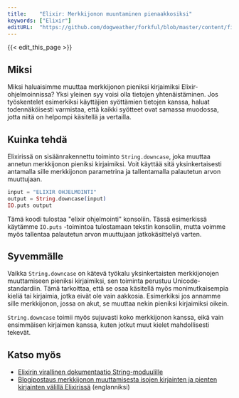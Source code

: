 ```yaml
---
title:    "Elixir: Merkkijonon muuntaminen pienaakkosiksi"
keywords: ["Elixir"]
editURL:  "https://github.com/dogweather/forkful/blob/master/content/fi/elixir/converting-a-string-to-lower-case.md"
---
```


{{< edit_this_page >}}

## Miksi

Miksi haluaisimme muuttaa merkkijonon pieniksi kirjaimiksi Elixir-ohjelmoinnissa? Yksi yleinen syy voisi olla tietojen yhtenäistäminen. Jos työskentelet esimerkiksi käyttäjien syöttämien tietojen kanssa, haluat todennäköisesti varmistaa, että kaikki syötteet ovat samassa muodossa, jotta niitä on helpompi käsitellä ja vertailla.

## Kuinka tehdä

Elixirissä on sisäänrakennettu toiminto `String.downcase`, joka muuttaa annetun merkkijonon pieniksi kirjaimiksi. Voit käyttää sitä yksinkertaisesti antamalla sille merkkijonon parametrina ja tallentamalla palautetun arvon muuttujaan.

```Elixir
input = "ELIXIR OHJELMOINTI"
output = String.downcase(input)
IO.puts output
```

Tämä koodi tulostaa "elixir ohjelmointi" konsoliin. Tässä esimerkissä käytämme `IO.puts` -toimintoa tulostamaan tekstin konsoliin, mutta voimme myös tallentaa palautetun arvon muuttujaan jatkokäsittelyä varten.

## Syvemmälle

Vaikka `String.downcase` on kätevä työkalu yksinkertaisten merkkijonojen muuttamiseen pieniksi kirjaimiksi, sen toiminta perustuu Unicode-standardiin. Tämä tarkoittaa, että se osaa käsitellä myös monimutkaisempia kieliä tai kirjaimia, jotka eivät ole vain aakkosia. Esimerkiksi jos annamme sille merkkijonon, jossa on akut, se muuttaa nekin pieniksi kirjaimiksi oikein.

`String.downcase` toimii myös sujuvasti koko merkkijonon kanssa, eikä vain ensimmäisen kirjaimen kanssa, kuten jotkut muut kielet mahdollisesti tekevät.

## Katso myös

- [Elixirin virallinen dokumentaatio String-moduulille](https://hexdocs.pm/elixir/String.html)
- [Blogipostaus merkkijonon muuttamisesta isojen kirjainten ja pienten kirjainten välillä Elixirissä](https://medium.com/@kasunpd/elixir-change-the-case-of-all-letters-in-a-string-feee68d8f697) (englanniksi)
